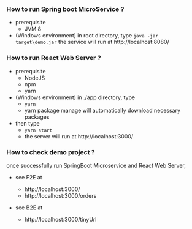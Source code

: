 ### How to run Spring boot MicroService ?

- prerequisite
	- JVM 8
- (Windows environment) in root directory, type
	`java -jar target\demo.jar` 
	the service will run at http://localhost:8080/

### How to run React Web Server ?
- prerequisite
	- NodeJS
	- npm
	- yarn
- (Windows environment) in ./app directory, type
	- `yarn` 
	- yarn package manage will automatically download necessary packages 
- then type
	- `yarn start` 
	- the server will run at http://localhost:3000/

### How to check demo project ?
once successfully run SpringBoot Microservice and React Web Server,
- see F2E at 
	- http://localhost:3000/
	- http://localhost:3000/orders

- see B2E at
	- http://localhost:3000/tinyUrl
